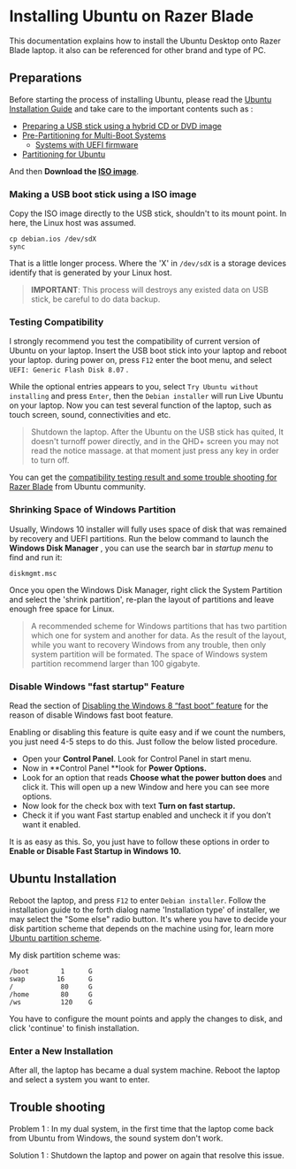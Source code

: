 # Installing Ubuntu on Razer Blade

This documentation explains how to install the Ubuntu Desktop onto Razer Blade laptop. it also can be referenced for other brand and type of PC.

## Preparations
Before starting the process of installing Ubuntu, please read the [Ubuntu Installation Guide](https://help.ubuntu.com/lts/installation-guide/amd64/index.html) and take care to the important contents such as :

* [Preparing a USB stick using a hybrid CD or DVD image](https://help.ubuntu.com/lts/installation-guide/amd64/ch04s03.html)
* [Pre-Partitioning for Multi-Boot Systems](https://help.ubuntu.com/lts/installation-guide/amd64/ch03s05.html)
  * [Systems with UEFI firmware](https://help.ubuntu.com/lts/installation-guide/amd64/ch03s06.html)
* [Partitioning for Ubuntu](https://help.ubuntu.com/lts/installation-guide/amd64/apc.html)

And then **Download the [ISO image](https://www.ubuntu.com/download/desktop)**.

### Making a USB boot stick using a ISO image
Copy the ISO image directly to the USB stick, shouldn't to its mount point. In here, the Linux host was assumed.

```shell
cp debian.ios /dev/sdX
sync
```
That is a little longer process. Where the 'X' in `/dev/sdX` is a storage devices identify that is generated by your Linux host.

> **IMPORTANT**: This process will destroys any existed data on USB stick, be careful to do data backup.

### Testing Compatibility

I strongly recommend you test the compatibility of current version of Ubuntu on your laptop. Insert the USB boot stick into your laptop and reboot your laptop. during power on, press `F12` enter the boot menu, and select `UEFI: Generic Flash Disk 8.07` . 

While the optional entries appears to you, select `Try Ubuntu without installing` and press `Enter`, then the `Debian installer` will run Live Ubuntu on your laptop. Now you can test several function of the laptop, such as touch screen, sound, connectivities and etc.

> Shutdown the laptop. After the Ubuntu on the USB stick has quited, It doesn't turnoff power directly, and in the QHD+ screen you may not read the notice massage. at that moment just press any key in order to turn off.

You can get the [compatibility testing result and some trouble shooting for Razer Blade](https://help.ubuntu.com/community/RazerBlade) from Ubuntu community.

### Shrinking Space of Windows Partition

Usually, Windows 10 installer will fully uses space of disk that was remained by recovery and UEFI partitions. Run the below command to launch the **Windows Disk Manager** , you can use the search bar in *startup menu* to find and run it:

```shell
diskmgmt.msc
```

Once you open the Windows Disk Manager, right click the System Partition and select the 'shrink partition', re-plan the layout of partitions and leave enough free space for Linux.

> A recommended scheme for Windows partitions that has two partition which one for system and another for data. As the result of the layout, while you want to recovery Windows from any trouble, then only system partition will be formated. The space of Windows system partition recommend larger than 100 gigabyte.

### Disable Windows "fast startup" Feature

Read the section of [Disabling the Windows 8 “fast boot” feature](https://help.ubuntu.com/lts/installation-guide/amd64/ch03s06.html#UEFI) for the reason of disable Windows fast boot feature.

Enabling or disabling this feature is quite easy and if we count the numbers, you just need 4-5 steps to do this. Just follow the below listed procedure.

- Open your **Control Panel**. Look for Control Panel in start menu.
- Now in **Control Panel **look for **Power Options.**
- Look for an option that reads **Choose what the power button does** and click it. This will open up a new Window and here you can see more options.
- Now look for the check box with text **Turn on fast startup.**
- Check it if you want Fast startup enabled and uncheck it if you don’t want it enabled.

It is as easy as this. So, you just have to follow these options in order to **Enable or Disable Fast Startup in Windows 10.**

## Ubuntu Installation

Reboot the laptop, and press `F12` to enter `Debian installer`. Follow the installation guide to the forth dialog name 'Installation type' of installer, we may select the "Some else" radio button. It's where you have to decide your disk partition scheme that depends on the machine using for, learn more [Ubuntu partition scheme](https://help.ubuntu.com/lts/installation-guide/amd64/apc.html).

My disk partition scheme was:

```/ 
/boot        1		G
swap        16		G
/            80		G
/home        80		G
/ws          120	G
```

You have to configure the mount points and apply the changes to disk, and click 'continue' to finish installation.

### Enter a New Installation

After all, the laptop has became a dual system machine. Reboot the laptop and select a system you want to enter.

## Trouble shooting

Problem 1 : In my dual system, in the first time that the laptop come back from Ubuntu from Windows, the sound system don't work. 

Solution 1 :  Shutdown the laptop and power on again that resolve this issue.
